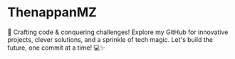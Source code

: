 # ThenappanMZ
🚀 Crafting code &amp; conquering challenges! Explore my GitHub for innovative projects, clever solutions, and a sprinkle of tech magic. Let's build the future, one commit at a time! 💻✨
